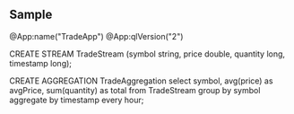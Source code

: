 ## Sample

@App:name("TradeApp")
@App:qlVersion("2")

CREATE STREAM TradeStream (symbol string, price double, quantity long, timestamp long);

CREATE AGGREGATION TradeAggregation
select symbol, avg(price) as avgPrice, sum(quantity) as total
from TradeStream
group by symbol
aggregate by timestamp every hour;
